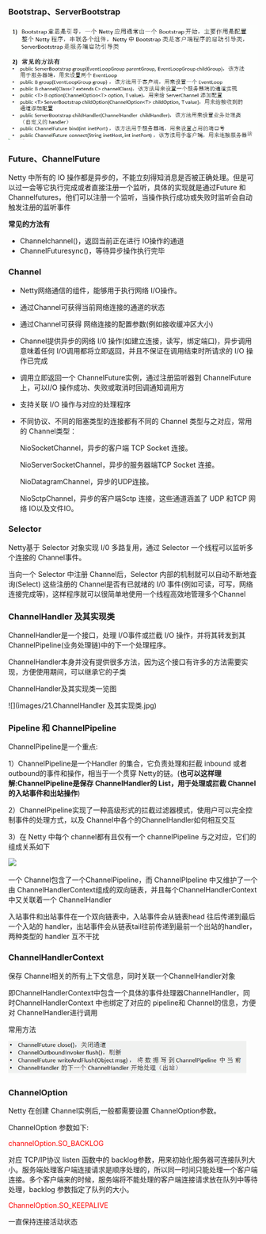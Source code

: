 ### Bootstrap、ServerBootstrap

![](images/20.Bootstrap、ServerBootstrap.png)

### Future、ChannelFuture

Netty 中所有的 IO 操作都是异步的，不能立刻得知消息是否被正确处理。但是可以过一会等它执行完成或者直接注册一个监听，具体的实现就是通过Future 和Channelfutures，他们可以注册一个监听，当操作执行成功或失败时监听会自动触发注册的监听事件

**常见的方法有**

-  Channelchannel()，返回当前正在进行 IO操作的通道
- ChannelFuturesync()，等待异步操作执行完毕

### Channel

- Netty网络通信的组件，能够用于执行网络 I/O操作。

- 通过Channel可获得当前网络连接的通道的状态

- 通过Channel可获得 网络连接的配置参数(例如接收缓冲区大小)

- Channel提供异步的网络 I/0 操作(如建立连接，读写，绑定端口)，异步调用意味着任何 I/O调用都将立即返回，并且不保证在调用结束时所请求的 I/O 操作已完成

- 调用立即返回一个 ChannelFuture实例，通过注册监听器到 ChannelFuture上，可以I/O 操作成功、失败或取消时回调通知调用方

- 支持关联 I/O 操作与对应的处理程序

- 不同协议、不同的阻塞类型的连接都有不同的 Channel 类型与之对应，常用的 Channel类型：

  NioSocketChannel，异步的客户端 TCP Socket 连接。

  NioServerSocketChannel，异步的服务器端TCP Socket 连接。

  NioDatagramChannel，异步的UDP连接。

  NioSctpChannel，异步的客户端Sctp 连接，这些通道涵盖了 UDP 和TCP 网络 IO以及文件IO。

### Selector

Netty基于 Selector 对象实现 I/0 多路复用，通过 Selector 一个线程可以监听多个连接的 Channel事件。

当向一个 Selector 中注册 Channel后，Selector 内部的机制就可以自动不断地査询(Select) 这些注册的 Channel是否有已就绪的 I/0 事件(例如可读，可写，网络连接完成等)，这样程序就可以很简单地使用一个线程高效地管理多个Channel

### ChannelHandler 及其实现类

ChannelHandler是一个接口，处理 I/O事件或拦截 I/O 操作，并将其转发到其ChannelPipeline(业务处理链)中的下一个处理程序。

ChannelHandler本身并没有提供很多方法，因为这个接口有许多的方法需要实现，方便使用期间，可以继承它的子类

ChannelHandler及其实现类一览图

![](images/21.ChannelHandler 及其实现类.jpg)

### Pipeline 和 ChannelPipeline

ChannelPipeline是一个重点:

1）ChannelPipeline是一个Handler 的集合，它负责处理和拦截 inbound 或者outbound的事件和操作，相当于一个贯穿 Netty的链。(**也可以这样理解:ChannelPipeline是保存 ChannelHandler的 List，用于处理或拦截 Channel的入站事件和出站操作**)

2）ChannelPipeline实现了一种高级形式的拦截过滤器模式，使用户可以完全控制事件的处理方式，以及 Channel中各个的ChannelHandler如何相互交互

3）在 Netty 中每个 channel都有且仅有一个 channelPipeline 与之对应，它们的组成关系如下

![](images/22.channel与Pipeline.jpg)

一个 Channel包含了一个ChannelPipeline，而 ChannelPlpeline 中又维护了一个由 ChannelHandlerContext组成的双向链表，并且每个ChannelHandlerContext 中又关联着一个 ChannelHandler

入站事件和出站事件在一个双向链表中，入站事件会从链表head 往后传递到最后一个入站的 handler，出站事件会从链表tail往前传递到最前一个出站的handler，两种类型的 handler 互不干扰

### ChannelHandlerContext

保存 Channel相关的所有上下文信息，同时关联一个ChannelHandler对象

即ChannelHandlerContext中包含一个具体的事件处理器ChannelHandler，同 时ChannelHandlerContext 中也绑定了对应的 pipeline和 Channel的信息，方便对 ChannelHandler进行调用

常用方法

![](images/23.ChannelHandlerContext.jpg)

### ChannelOption

Netty 在创建 Channel实例后,一般都需要设置 ChannelOption参数。

ChannelOption 参数如下:

<font color = 'red'>channelOption.SO_BACKLOG</font>

对应 TCP/IP协议 listen 函数中的 backlog参数，用来初始化服务器可连接队列大小。服务端处理客户端连接请求是顺序处理的，所以同一时间只能处理一个客户端连接。多个客户端来的时候，服务端将不能处理的客户端连接请求放在队列中等待处理，backlog 参数指定了队列的大小。

<font color = 'red'>ChannelOption.SO_KEEPALIVE</font>

一直保持连接活动状态





